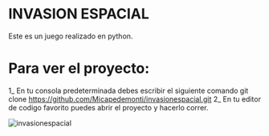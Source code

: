 # INVASION ESPACIAL
Este es un juego realizado en python.
# Para ver el proyecto:
1_ En tu consola predeterminada debes escribir el siguiente comando git clone https://github.com/Micapedemonti/invasionespacial.git
2_ En tu editor de codigo favorito puedes abrir el proyecto y hacerlo correr.


![invasionespacial](https://github.com/Micapedemonti/invasionespacial/blob/master/invasion.gif)


